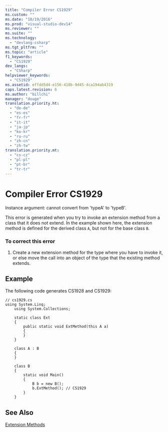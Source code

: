 ```yaml
---
title: "Compiler Error CS1929"
ms.custom: ""
ms.date: "10/19/2016"
ms.prod: "visual-studio-dev14"
ms.reviewer: ""
ms.suite: ""
ms.technology: 
  - "devlang-csharp"
ms.tgt_pltfrm: ""
ms.topic: "article"
f1_keywords: 
  - "CS1929"
dev_langs: 
  - "CSharp"
helpviewer_keywords: 
  - "CS1929"
ms.assetid: effdd5d4-e156-418b-9d45-4ca194ab4319
caps.latest.revision: 6
ms.author: "billchi"
manager: "douge"
translation.priority.ht: 
  - "de-de"
  - "es-es"
  - "fr-fr"
  - "it-it"
  - "ja-jp"
  - "ko-kr"
  - "ru-ru"
  - "zh-cn"
  - "zh-tw"
translation.priority.mt: 
  - "cs-cz"
  - "pl-pl"
  - "pt-br"
  - "tr-tr"
---
```

# Compiler Error CS1929
Instance argument: cannot convert from 'typeA' to 'typeB'.  
  
 This error is generated when you try to invoke an extension method from a class that it does not extend. In the example shown here, the extension method is defined for the derived class `A`, but not for the base class `B`.  
  
### To correct this error  
  
1.  Create a new extension method for the type where you have to invoke it, or else move the call into an object of the type that the existing method extends.  
  
## Example  
 The following code generates CS1928 and CS1929:  
  
```  
// cs1929.cs  
using System.Linq;  
    using System.Collections;  
  
    static class Ext  
    {  
        public static void ExtMethod(this A a)  
        {  
        }  
    }  
  
    class A : B  
    {  
    }  
  
    class B  
    {  
        static void Main()  
        {  
            B b = new B();  
            b.ExtMethod(); // CS1929  
        }  
    }  
```  
  
## See Also  
 [Extension Methods](../Topic/Extension%20Methods%20\(C%23%20Programming%20Guide\).md)
